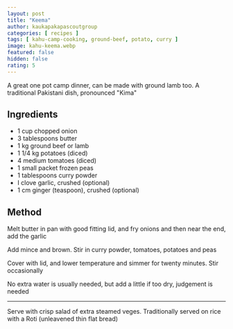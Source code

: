 ```yaml
---
layout: post
title: "Keema"
author: kaukapakapascoutgroup
categories: [ recipes ]
tags: [ kahu-camp-cooking, ground-beef, potato, curry ]
image: kahu-keema.webp
featured: false
hidden: false
rating: 5
---
```


A great one pot camp dinner, can be made with ground lamb too. A traditional Pakistani dish, pronounced "Kima"

## Ingredients

* 1 cup chopped onion
* 3 tablespoons butter
* 1 kg ground beef or lamb
* 1 1/4 kg potatoes (diced)
* 4 medium tomatoes (diced)
* 1 small packet frozen peas
* 1 tablespoons curry powder
* I clove garlic, crushed (optional)
* 1 cm ginger (teaspoon), crushed (optional)

## Method

Melt butter in pan with good fitting lid, and fry onions and then near the end, add the garlic

Add mince and brown. Stir in curry powder, tomatoes, potatoes and peas

Cover with lid, and lower temperature and simmer for twenty minutes. Stir occasionally

No extra water is usually needed, but add a little if too dry, judgement is needed

---

Serve with crisp salad of extra steamed veges. Traditionally served on rice with a Roti (unleavened thin flat bread)
